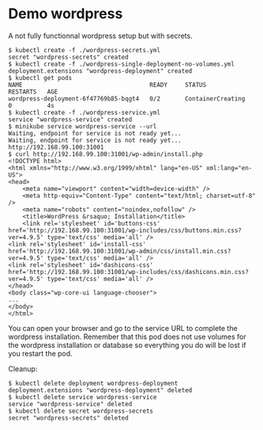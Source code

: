 # Demo wordpress

A not fully functionnal wordpress setup but with secrets.

```shell
$ kubectl create -f ./wordpress-secrets.yml
secret "wordpress-secrets" created
$ kubectl create -f ./wordpress-single-deployment-no-volumes.yml
deployment.extensions "wordpress-deployment" created
$ kubectl get pods
NAME                                    READY     STATUS              RESTARTS   AGE
wordpress-deployment-6f47769b85-bqgt4   0/2       ContainerCreating   0          4s
$ kubectl create -f ./wordpress-service.yml
service "wordpress-service" created
$ minikube service wordpress-service --url
Waiting, endpoint for service is not ready yet...
Waiting, endpoint for service is not ready yet...
http://192.168.99.100:31001
$ curl http://192.168.99.100:31001/wp-admin/install.php
<!DOCTYPE html>
<html xmlns="http://www.w3.org/1999/xhtml" lang="en-US" xml:lang="en-US">
<head>
	<meta name="viewport" content="width=device-width" />
	<meta http-equiv="Content-Type" content="text/html; charset=utf-8" />
	<meta name="robots" content="noindex,nofollow" />
	<title>WordPress &rsaquo; Installation</title>
	<link rel='stylesheet' id='buttons-css'  href='http://192.168.99.100:31001/wp-includes/css/buttons.min.css?ver=4.9.5' type='text/css' media='all' />
<link rel='stylesheet' id='install-css'  href='http://192.168.99.100:31001/wp-admin/css/install.min.css?ver=4.9.5' type='text/css' media='all' />
<link rel='stylesheet' id='dashicons-css'  href='http://192.168.99.100:31001/wp-includes/css/dashicons.min.css?ver=4.9.5' type='text/css' media='all' />
</head>
<body class="wp-core-ui language-chooser">
...
</body>
</html>
```

You can open your browser and go to the service URL to complete the wordpress installation. Remember that this pod does not use volumes for the wordpress installation or database so everything you do will be lost if you restart the pod.

Cleanup:

```shell
$ kubectl delete deployment wordpress-deployment
deployment.extensions "wordpress-deployment" deleted
$ kubectl delete service wordpress-service
service "wordpress-service" deleted
$ kubectl delete secret wordpress-secrets
secret "wordpress-secrets" deleted
```